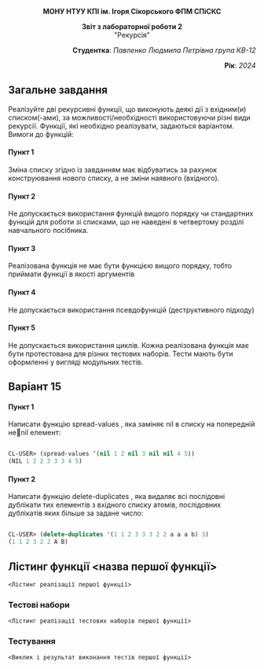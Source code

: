 <p align="center"><b>МОНУ НТУУ КПІ ім. Ігоря Сікорського ФПМ СПіСКС</b></p>
<p align="center">
<b>Звіт з лабораторної роботи 2</b><br/>
"Рекурсія"
</p>
<p align="right"><b>Студентка</b>: <i>Павленко Людмила Петрівна група КВ-12</i><p>
<p align="right"><b>Рік</b>: <i>2024</i><p>

  ## Загальне завдання 
  Реалізуйте дві рекурсивні функції, що виконують деякі дії з вхідним(и) списком(-ами), за
можливості/необхідності використовуючи різні види рекурсії. Функції, які необхідно
реалізувати, задаються варіантом. Вимоги до функцій:
#### Пункт 1
Зміна списку згідно із завданням має відбуватись за рахунок конструювання нового
списку, а не зміни наявного (вхідного).
#### Пункт 2
  Не допускається використання функцій вищого порядку чи стандартних функцій
для роботи зі списками, що не наведені в четвертому розділі навчального
посібника.
#### Пункт 3
  Реалізована функція не має бути функцією вищого порядку, тобто приймати функції
в якості аргументів
#### Пункт 4
  Не допускається використання псевдофункцій (деструктивного підходу)
#### Пункт 5
  Не допускається використання циклів.
Кожна реалізована функція має бути протестована для різних тестових наборів. Тести
мають бути оформленні у вигляді модульних тестів.
  
## Варіант 15

#### Пункт 1
Написати функцію spread-values , яка заміняє nil в списку на попередній неnil елемент:

```lisp

CL-USER> (spread-values ‘(nil 1 2 nil 3 nil nil 4 5))
(NIL 1 2 2 3 3 3 4 5)

```
#### Пункт 2
Написати функцію delete-duplicates , яка видаляє всі послідовні дублікати тих
елементів з вхідного списку атомів, послідовних дублікатів яких більше за задане
число:

```lisp

CL-USER> (delete-duplicates '(1 1 2 3 3 3 2 2 a a a b) 3)
(1 1 2 3 2 2 A B)

```

## Лістинг функції <назва першої функції>
```lisp
<Лістинг реалізації першої функції>
```

### Тестові набори
```lisp
<Лістинг реалізації тестових наборів першої функції>
```

### Тестування
```lisp
<Виклик і результат виконання тестів першої функції>

